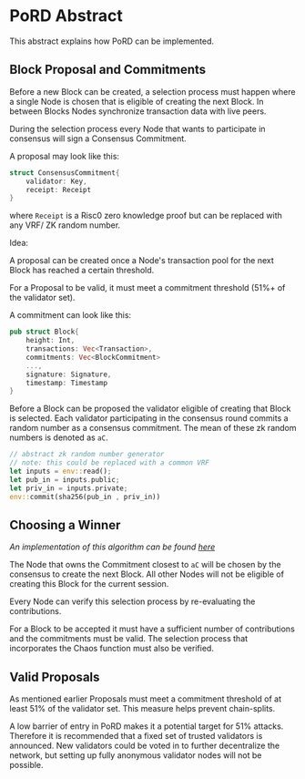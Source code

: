 # PoRD Abstract
This abstract explains how PoRD can be implemented.

## Block Proposal and Commitments
Before a new Block can be created, a selection process must happen where a single Node is chosen that is eligible of creating the next Block. In between Blocks Nodes synchronize transaction data with live peers.

During the selection process every Node that wants to participate in consensus will sign a Consensus Commitment.

A proposal may look like this:

```rust
struct ConsensusCommitment{
    validator: Key,
    receipt: Receipt
}
```
where `Receipt` is a Risc0 zero knowledge proof but can be replaced with any VRF/ ZK random number.

Idea:

A proposal can be created once a Node's transaction pool for the next Block has reached a certain threshold. 

For a Proposal to be valid, it must meet a commitment threshold (51%+ of the validator set). 

A commitment can look like this:

```rust
pub struct Block{
    height: Int,
    transactions: Vec<Transaction>,
    commitments: Vec<BlockCommitment>
    ...,
    signature: Signature,
    timestamp: Timestamp
}
```

Before a Block can be proposed the validator eligible of creating that Block is selected.
Each validator participating in the consensus round commits a random number as a consensus commitment. 
The mean of these zk random numbers is denoted as `aC`.

```rust
// abstract zk random number generator
// note: this could be replaced with a common VRF
let inputs = env::read();
let pub_in = inputs.public;
let priv_in = inputs.private;
env::commit(sha256(pub_in , priv_in))
```

## Choosing a Winner

*An implementation of this algorithm can be found [here](https://github.com/jonas089/PoRD-sequencer/blob/master/src%2Fconsensus%2Flogic.rs)*

The Node that owns the Commitment closest to `aC` will be chosen by the consensus to create the next Block. All other Nodes will not be eligible of creating this Block for the current session.

Every Node can verify this selection process by re-evaluating the contributions.

For a Block to be accepted it must have a sufficient number of contributions and the commitments must be valid. The selection process that incorporates the Chaos function must also be verified.

## Valid Proposals
As mentioned earlier Proposals must meet a commitment threshold of at least 51% of the validator set. This measure helps prevent chain-splits.

A low barrier of entry in PoRD makes it a potential target for 51% attacks. Therefore it is recommended that a fixed set of trusted validators is announced. New validators could be voted in to further decentralize the network, but setting up fully anonymous validator nodes will not be possible.
